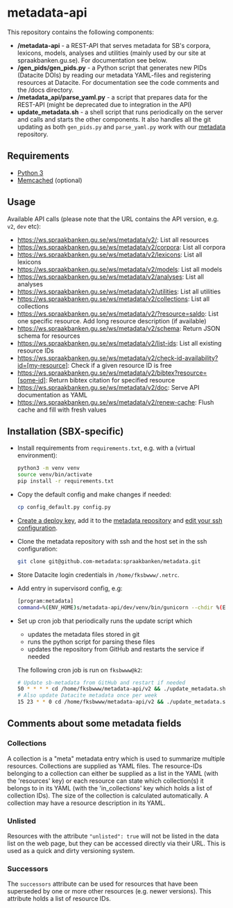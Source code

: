 # metadata-api

This repository contains the following components:

- **/metadata-api** - a REST-API that serves metadata for SB's corpora, lexicons, models, analyses and utilities (mainly used by our site at spraakbanken.gu.se). For documentation see below.
- **/gen_pids/gen_pids.py** - a Python script that generates new PIDs (Datacite DOIs) by reading our metadata YAML-files and registering resources at Datacite. For documentation see the code comments and the /docs directory.
- **/metadata_api/parse_yaml.py** - a script that prepares data for the REST-API (might be deprecated due to integration in the API)
- **update_metadata.sh** - a shell script that runs periodically on the server and calls and starts the other components. It also handles all the git updating as both `gen_pids.py` and `parse_yaml.py` work with our [metadata](https://github.com/spraakbanken/metadata) repository.

## Requirements

- [Python 3](https://docs.python.org/3/)
- [Memcached](https://memcached.org/) (optional)

## Usage

Available API calls (please note that the URL contains the API version, e.g. `v2`, `dev` etc):

- <https://ws.spraakbanken.gu.se/ws/metadata/v2/>: List all resources
- <https://ws.spraakbanken.gu.se/ws/metadata/v2/corpora>: List all corpora
- <https://ws.spraakbanken.gu.se/ws/metadata/v2/lexicons>: List all lexicons
- <https://ws.spraakbanken.gu.se/ws/metadata/v2/models>: List all models
- <https://ws.spraakbanken.gu.se/ws/metadata/v2/analyses>: List all analyses
- <https://ws.spraakbanken.gu.se/ws/metadata/v2/utilities>: List all utilities
- <https://ws.spraakbanken.gu.se/ws/metadata/v2/collections>: List all collections
- <https://ws.spraakbanken.gu.se/ws/metadata/v2/?resource=saldo>: List one specific resource. Add long resource description (if available)
- <https://ws.spraakbanken.gu.se/ws/metadata/v2/schema>: Return JSON schema for resources
- <https://ws.spraakbanken.gu.se/ws/metadata/v2/list-ids>: List all existing resource IDs
- <https://ws.spraakbanken.gu.se/ws/metadata/v2/check-id-availability?id=[my-resource]>: Check if a given resource ID is free
- <https://ws.spraakbanken.gu.se/ws/metadata/v2/bibtex?resource=[some-id]>: Return bibtex citation for specified resource
- <https://ws.spraakbanken.gu.se/ws/metadata/v2/doc>: Serve API documentation as YAML
- <https://ws.spraakbanken.gu.se/ws/metadata/v2/renew-cache>: Flush cache and fill with fresh values

## Installation (SBX-specific)

- Install requirements from `requirements.txt`, e.g. with a (virtual environment):

  ```.bash
  python3 -m venv venv
  source venv/bin/activate
  pip install -r requirements.txt
  ```

- Copy the default config and make changes if needed:

  ```.bash
  cp config_default.py config.py
  ```

- [Create a deploy
  key](https://docs.github.com/en/authentication/connecting-to-github-with-ssh/managing-deploy-keys#set-up-deploy-keys),
  add it to the [metadata repository](https://github.com/spraakbanken/metadata) and [edit your ssh
  configuration](https://docs.github.com/en/authentication/connecting-to-github-with-ssh/managing-deploy-keys#using-multiple-repositories-on-one-server).

- Clone the metadata repository with ssh and the host set in the ssh configuration:

  ```.bash
  git clone git@github.com-metadata:spraakbanken/metadata.git
  ```

- Store Datacite login credentials in `/home/fksbwww/.netrc`.

- Add entry in supervisord config, e.g:

  ```.bash
  [program:metadata]
  command=%(ENV_HOME)s/metadata-api/dev/venv/bin/gunicorn --chdir %(ENV_HOME)s/metadata-api/dev -b "0.0.0.0:1337" metadata_api:create_app()
  ```

- Set up cron job that periodically runs the update script which
  - updates the metadata files stored in git
  - runs the python script for parsing these files
  - updates the repository from GitHub and restarts the service if needed

  The following cron job is run on `fksbwww@k2`:

  ```.bash
  # Update sb-metadata from GitHub and restart if needed
  50 * * * * cd /home/fksbwww/metadata-api/v2 && ./update_metadata.sh --noupdate > /dev/null
  # Also update Datacite metadata once per week
  15 23 * * 0 cd /home/fksbwww/metadata-api/v2 && ./update_metadata.sh > /dev/null
  ```

## Comments about some metadata fields

### Collections

A collection is a "meta" metadata entry which is used to summarize multiple resources. Collections are supplied as YAML
files. The resource-IDs belonging to a collection can either be supplied as a list in the YAML (with the 'resources'
key) or each resource can state which collection(s) it belongs to in its YAML (with the 'in_collections' key which holds
a list of collection IDs). The size of the collection is calculated automatically. A collection may have a resource
description in its YAML.

### Unlisted

Resources with the attribute `"unlisted": true` will not be listed in the data list on the web page, but they can be
accessed directly via their URL. This is used as a quick and dirty versioning system.

### Successors

The `successors` attribute can be used for resources that have been superseded by one or more other resources (e.g.
newer versions). This attribute holds a list of resource IDs.
